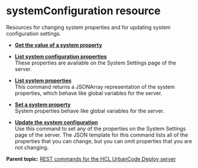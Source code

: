 # systemConfiguration resource

Resources for changing system properties and for updating system configuration settings.

-   **[Get the value of a system property](../../com.udeploy.api.doc/topics/rest_cli_systemconfiguration_getproperty_get.md)**  

-   **[List system configuration properties](../../com.udeploy.api.doc/topics/rest_cli_systemconfiguration_get.md)**  
These properties are available on the System Settings page of the server.
-   **[List system properties](../../com.udeploy.api.doc/topics/rest_cli_systemconfiguration_getproperties_get.md)**  
This command returns a JSONArray representation of the system properties, which behave like global variables for the server.
-   **[Set a system property](../../com.udeploy.api.doc/topics/rest_cli_systemconfiguration_propvalue_put.md)**  
System properties behave like global variables for the server.
-   **[Update the system configuration](../../com.udeploy.api.doc/topics/rest_cli_systemconfiguration_put.md)**  
Use this command to set any of the properties on the System Settings page of the server. The JSON template for this command lists all of the properties that you can change, but you can omit properties that you are not changing.

**Parent topic:** [REST commands for the HCL UrbanCode Deploy server](../../com.udeploy.reference.doc/topics/rest_api_ref_commands.md)

